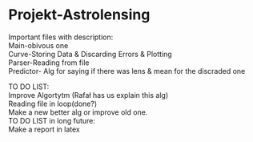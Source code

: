 # Projekt-Astrolensing
Important files with description:<br/>
Main-obivous one<br/> 
Curve-Storing Data & Discarding Errors & Plotting<br/> 
Parser-Reading from file<br/> 
Predictor- Alg for saying if there was lens & mean for the discraded one<br/>

TO DO LIST:<br/> 
Improve Algortytm (Rafał has us explain this alg)<br/> 
Reading file in loop(done?)<br/> 
Make a new better alg or improve old one.<br/>
TO DO LIST in long future:<br/> 
Make a report in latex<br/>
